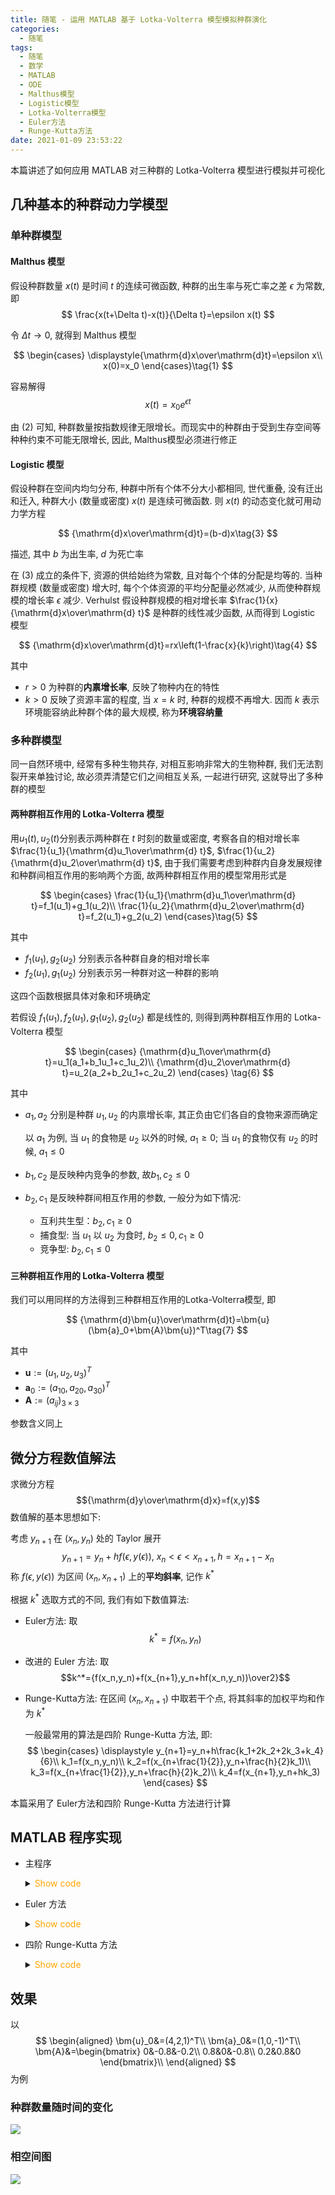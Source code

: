 ```yaml
---
title: 随笔 - 运用 MATLAB 基于 Lotka-Volterra 模型模拟种群演化
categories:
  - 随笔
tags:
  - 随笔
  - 数学
  - MATLAB
  - ODE
  - Malthus模型
  - Logistic模型
  - Lotka-Volterra模型
  - Euler方法
  - Runge-Kutta方法
date: 2021-01-09 23:53:22
---
```


本篇讲述了如何应用 MATLAB 对三种群的 Lotka-Volterra 模型进行模拟并可视化

<!-- more -->

## 几种基本的种群动力学模型

### 单种群模型

#### Malthus 模型

假设种群数量 $x(t)$ 是时间 $t$ 的连续可微函数, 种群的出生率与死亡率之差 $\epsilon$ 为常数, 即
$$
\frac{x(t+\Delta t)-x(t)}{\Delta t}=\epsilon x(t)
$$

令 $\Delta t\to 0$, 就得到 Malthus 模型

$$
\begin{cases}
  \displaystyle{\mathrm{d}x\over\mathrm{d}t}=\epsilon x\\
  x(0)=x_0
\end{cases}\tag{1}
$$

容易解得
$$
x(t)=x_0e^{\epsilon t}\tag{2}
$$

由 $\text{(2)}$ 可知, 种群数量按指数规律无限增长。而现实中的种群由于受到生存空间等种种约束不可能无限增长, 因此, Malthus模型必须进行修正

#### Logistic 模型

假设种群在空间内均匀分布, 种群中所有个体不分大小都相同, 世代重叠, 没有迁出和迁入, 种群大小 (数量或密度) $x(t)$ 是连续可微函数. 则 $x(t)$ 的动态变化就可用动力学方程

$$
{\mathrm{d}x\over\mathrm{d}t}=(b-d)x\tag{3}
$$

描述, 其中 $b$ 为出生率, $d$ 为死亡率

在 $\text{(3)}$ 成立的条件下, 资源的供给始终为常数, 且对每个个体的分配是均等的. 当种群规模 (数量或密度) 增大时, 每个个体资源的平均分配量必然减少, 从而使种群规模的增长率 $\epsilon$ 减少. Verhulst 假设种群规模的相对增长率 $\frac{1}{x}{\mathrm{d}x\over\mathrm{d} t}$ 是种群的线性减少函数, 从而得到 Logistic 模型

$$
{\mathrm{d}x\over\mathrm{d}t}=rx\left(1-\frac{x}{k}\right)\tag{4}
$$

其中

- $r>0$ 为种群的**内禀增长率**, 反映了物种内在的特性
- $k>0$ 反映了资源丰富的程度, 当 $x=k$ 时, 种群的规模不再增大. 因而 $k$ 表示环境能容纳此种群个体的最大规模, 称为**环境容纳量**

### 多种群模型

同一自然环境中, 经常有多种生物共存, 对相互影响非常大的生物种群, 我们无法割裂开来单独讨论, 故必须弄清楚它们之间相互关系, 一起进行研究, 这就导出了多种群的模型

#### 两种群相互作用的 Lotka-Volterra 模型

用$u_1(t),u_2(t)$分别表示两种群在 $t$ 时刻的数量或密度, 考察各自的相对增长率 $\frac{1}{u_1}{\mathrm{d}u_1\over\mathrm{d} t}$, $\frac{1}{u_2}{\mathrm{d}u_2\over\mathrm{d} t}$, 由于我们需要考虑到种群内自身发展规律和种群间相互作用的影响两个方面, 故两种群相互作用的模型常用形式是

$$
\begin{cases}
  \frac{1}{u_1}{\mathrm{d}u_1\over\mathrm{d} t}=f_1(u_1)+g_1(u_2)\\
  \frac{1}{u_2}{\mathrm{d}u_2\over\mathrm{d} t}=f_2(u_1)+g_2(u_2)
\end{cases}\tag{5}
$$

其中

- $f_1(u_1),g_2(u_2)$ 分别表示各种群自身的相对增长率
- $f_2(u_1),g_1(u_2)$ 分别表示另一种群对这一种群的影响

这四个函数根据具体对象和环境确定

若假设 $f_1(u_1),f_2(u_1),g_1(u_2),g_2(u_2)$ 都是线性的, 则得到两种群相互作用的 Lotka-Volterra 模型

$$
\begin{cases}
  {\mathrm{d}u_1\over\mathrm{d} t}=u_1(a_1+b_1u_1+c_1u_2)\\
  {\mathrm{d}u_2\over\mathrm{d} t}=u_2(a_2+b_2u_1+c_2u_2)
\end{cases}
\tag{6}
$$

其中

- $a_1,a_2$ 分别是种群 $u_1,u_2$ 的内禀增长率, 其正负由它们各自的食物来源而确定

  以 $a_1$ 为例, 当 $u_1$ 的食物是 $u_2$ 以外的时候, $a_1\geqslant0$; 当 $u_1$ 的食物仅有 $u_2$ 的时候, $a_1\leqslant0$

- $b_1,c_2$ 是反映种内竞争的参数, 故$b_1,c_2\leqslant0$
- $b_2,c_1$ 是反映种群间相互作用的参数, 一般分为如下情况:
  - 互利共生型：$b_2,c_1\geqslant0$
  - 捕食型: 当 $u_1$ 以 $u_2$ 为食时, $b_2\leqslant0, c_1\geqslant0$
  - 竞争型: $b_2,c_1\leqslant0$

#### 三种群相互作用的 Lotka-Volterra 模型

我们可以用同样的方法得到三种群相互作用的Lotka-Volterra模型, 即

$$
{\mathrm{d}\bm{u}\over\mathrm{d}t}=\bm{u}(\bm{a}_0+\bm{A}\bm{u})^T\tag{7}
$$

其中

- $\bm{u}:=(u_1,u_2,u_3)^T$
- $\bm{a}_0:=(a_{10},a_{20},a_{30})^T$
- $\bm{A}:=(a_{ij})_{3\times3}$

参数含义同上

## 微分方程数值解法

求微分方程
$${\mathrm{d}y\over\mathrm{d}x}=f(x,y)$$
数值解的基本思想如下:

考虑 $y_{n+1}$ 在 $(x_n,y_n)$ 处的 Taylor 展开
$$
y_{n+1}=y_n+hf(\epsilon,y(\epsilon)),~x_n<\epsilon<x_{n+1},h=x_{n+1}-x_n
$$
称 $f(\epsilon,y(\epsilon))$ 为区间 $(x_n,x_{n+1})$ 上的**平均斜率**, 记作 $k^*$

根据 $k^*$ 选取方式的不同, 我们有如下数值算法:

- Euler方法: 取
  $$k^*=f(x_n,y_n)$$
- 改进的 Euler 方法: 取
  $$k^*={f(x_n,y_n)+f(x_{n+1},y_n+hf(x_n,y_n))\over2}$$
- Runge-Kutta方法: 在区间 $(x_n,x_{n+1})$ 中取若干个点, 将其斜率的加权平均和作为 $k^*$

  一般最常用的算法是四阶 Runge-Kutta 方法, 即:
  $$
  \begin{cases}
    \displaystyle y_{n+1}=y_n+h\frac{k_1+2k_2+2k_3+k_4}{6}\\
    k_1=f(x_n,y_n)\\
    k_2=f(x_{n+\frac{1}{2}},y_n+\frac{h}{2}k_1)\\
    k_3=f(x_{n+\frac{1}{2}},y_n+\frac{h}{2}k_2)\\
    k_4=f(x_{n+1},y_n+hk_3)
  \end{cases}
  $$

本篇采用了 Euler方法和四阶 Runge-Kutta 方法进行计算

## MATLAB 程序实现

- 主程序
  <details>
  <summary><font color='orange'>Show code</font></summary>

  ```matlab main.m
  % Parameters
  a0 = [1; 0; -1];
  A = [0, -0.8, -0.2; 0.8, 0, -0.8; 0.2, 0.8, 0];
  n = 4e6; h = 1e-5;
  % Initial value
  u_start = [4; 2; 1];
  % Time
  t = 0:h:((n - 1) * h);

  % Euler's method
  % Faster but less accurate
  u_ans = euler_solve(u_start, a0, A, h, n);

  % RK4 method
  % More accurate but slower
  % u_ans = rk4_solve(u_start, a0, A, h, n);

  % Amount plot
  figure;
  plot(t, u_ans(:, 1), 'linewidth', 1.5);
  hold on
  plot(t, u_ans(:, 2), 'linewidth', 1.5);
  plot(t, u_ans(:, 3), 'linewidth', 1.5);
  xlabel('Time (t)');
  ylabel('Amount (u_1, u_2, u_3)');
  legend('show');
  legend('u_1', 'u_2', 'u_3')
  title('Amount of 3 species')

  % Phase-space plot
  figure;
  subplot(2, 2, 1);
  plot3(u_ans(:, 1), u_ans(:, 2), u_ans(:, 3), 'linewidth', 1.5);
  grid on
  title("Phase-space plot of 3 species");
  xlabel('u_1');
  ylabel('u_2');
  zlabel('u_3');

  subplot(2, 2, 2);
  plot(u_ans(:, 1), u_ans(:, 2), ...
      'color', [0.8500 0.3250 0.0980], ...
      'linewidth', 1.5);
  title("Phase-space plot of u_1 and u_2");
  xlabel('u_1');
  ylabel('u_2');

  subplot(2, 2, 3);
  plot(u_ans(:, 1), u_ans(:, 3), ...
      'color', [0.9290 0.6940 0.1250], ...
      'linewidth', 1.5);
  title("Phase-space plot of u_1 and u_3");
  xlabel('u_1');
  ylabel('u_3');

  subplot(2, 2, 4);
  plot(u_ans(:, 2), u_ans(:, 3), ...
      'color', [0.4940 0.1840 0.5560], ...
      'linewidth', 1.5);
  title("Phase-space plot of u_2 and u_3");
  xlabel('u_2');
  ylabel('u_3');
  ```

  </details>
- Euler 方法
  <details>
  <summary><font color='orange'>Show code</font></summary>

  ```matlab euler_solve.m
  function output = euler_solve(u_start, a0, A, h, n)
      u_curr = u_start;
      res = zeros(n, size(u_start, 1));
      res(1, :) = u_start;

      for i = 2:n
          u_next = u_curr + h .* u_curr .* (a0 + A * u_curr);
          res(i, :) = u_next;
          u_curr = u_next;
      end

      output = res;
  end
  ```

  </details>
- 四阶 Runge-Kutta 方法
  <details>
  <summary><font color='orange'>Show code</font></summary>

  ```matlab rk4_solve.m
  function output = rk4_solve(u_start, a0, A, h, n)
      u_curr = u_start;
      res = zeros(n, size(u_start, 1));
      res(1, :) = u_start;

      for i = 2:n
          k1 = h .* u_curr .* (a0 + A * u_curr);
          k2 = h .* (u_curr + 1/2) .* (a0 + A * (u_curr + k1 / 2));
          k3 = h .* (u_curr + 1/2) .* (a0 + A * (u_curr + k2 / 2));
          k4 = h .* u_curr .* (a0 + A * (u_curr + k3));
          u_next = u_curr + (k1 + 2 * k2 + 2 * k3 + k4) / 6;
          res(i, :) = u_next;
          u_curr = u_next;
      end

      output = res;
  end
  ```

  </details>

## 效果

以
$$
\begin{aligned}
  \bm{u}_0&=(4,2,1)^T\\
  \bm{a}_0&=(1,0,-1)^T\\
  \bm{A}&=\begin{bmatrix}
    0&-0.8&-0.2\\
    0.8&0&-0.8\\
    0.2&0.8&0
  \end{bmatrix}\\
\end{aligned}
$$
为例

### 种群数量随时间的变化

![](amount.svg)

### 相空间图

![](phase-space.svg)
